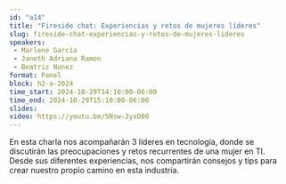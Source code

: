 ```yaml
---
id: "a14"
title: "Fireside chat: Experiencias y retos de mujeres líderes"
slug: fireside-chat-experiencias-y-retos-de-mujeres-lideres
speakers:
 - Marlene García
 - Janeth Adriana Ramon
 - Beatriz Nunez
format: Panel
block: h2-a-2024
time_start: 2024-10-29T14:10:00-06:00
time_end: 2024-10-29T15:10:00-06:00
slides: 
video: https://youtu.be/SNsw-2yxO00
---
```


En esta charla nos acompañarán 3 líderes en tecnología, donde se discutirán las preocupaciones y retos recurrentes de una mujer en TI. Desde sus diferentes experiencias, nos compartirán consejos y tips para crear nuestro propio camino en esta industria.
